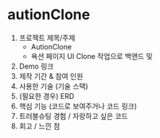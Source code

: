 # autionClone

1. 프로젝트 제목/주제
   - AutionClone
   - 욕션 페이지 UI Clone 작업으로 백앤드 및 
3. Demo 링크
4. 제작 기간 & 참여 인원
5. 사용한 기술 (기술 스택)
6. (필요한 경우) ERD                   
7. 핵심 기능 (코드로 보여주거나 코드 링크)
8. 트러블슈팅 경험 / 자랑하고 싶은 코드
9. 회고 / 느낀 점
